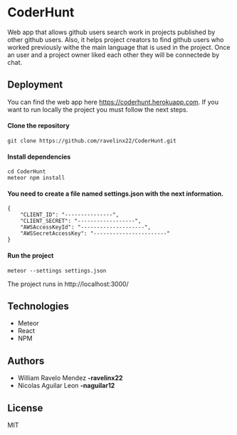# CoderHunt

Web app that allows github users search work in projects published by other github users. Also, it helps project creators to find github users who worked previously withe the main language that is used in the project. Once an user and a project owner liked each other they will be connectede by chat.

## Deployment

You can find the web app here https://coderhunt.herokuapp.com. If you want to run locally the project you must follow the next steps.

#### Clone the repository
```
git clone https://github.com/ravelinx22/CoderHunt.git
```
#### Install dependencies
```
cd CoderHunt
meteor npm install
```
#### You need to create a file named settings.json with the next information.

```
{
	"CLIENT_ID": "---------------",
	"CLIENT_SECRET": "------------------",
	"AWSAccessKeyId": "--------------------",
	"AWSSecretAccessKey": "-----------------------"
}
```

#### Run the project
```
meteor --settings settings.json
```

The project runs in http://localhost:3000/

## Technologies

- Meteor
- React
- NPM

## Authors
- William Ravelo Mendez **-ravelinx22**
- Nicolas Aguilar Leon **-naguilar12**

## License
MIT



